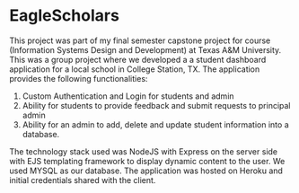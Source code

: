 # EagleScholars

This project was part of my final semester capstone project for course (Information Systems Design and Development) at Texas A&M University. 
This was a group project where we developed a a student dashboard application for a local school in College Station, TX.
The application provides the following functionalities:

  1. Custom Authentication and Login for students and admin
  2. Ability for students to provide feedback and submit requests to principal admin
  3. Ability for an admin to add, delete and update student information into a database.
  
The technology stack used was NodeJS with Express on the server side with EJS templating framework to display dynamic content to the user.
We used MYSQL as our database. The application was hosted on Heroku and initial credentials shared with the client.
